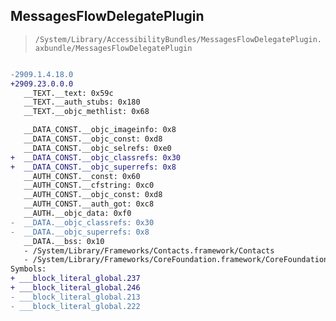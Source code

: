 ## MessagesFlowDelegatePlugin

> `/System/Library/AccessibilityBundles/MessagesFlowDelegatePlugin.axbundle/MessagesFlowDelegatePlugin`

```diff

-2909.1.4.18.0
+2909.23.0.0.0
   __TEXT.__text: 0x59c
   __TEXT.__auth_stubs: 0x180
   __TEXT.__objc_methlist: 0x68

   __DATA_CONST.__objc_imageinfo: 0x8
   __DATA_CONST.__objc_const: 0xd8
   __DATA_CONST.__objc_selrefs: 0xe0
+  __DATA_CONST.__objc_classrefs: 0x30
+  __DATA_CONST.__objc_superrefs: 0x8
   __AUTH_CONST.__const: 0x60
   __AUTH_CONST.__cfstring: 0xc0
   __AUTH_CONST.__objc_const: 0xd8
   __AUTH_CONST.__auth_got: 0xc8
   __AUTH.__objc_data: 0xf0
-  __DATA.__objc_classrefs: 0x30
-  __DATA.__objc_superrefs: 0x8
   __DATA.__bss: 0x10
   - /System/Library/Frameworks/Contacts.framework/Contacts
   - /System/Library/Frameworks/CoreFoundation.framework/CoreFoundation
Symbols:
+ ___block_literal_global.237
+ ___block_literal_global.246
- ___block_literal_global.213
- ___block_literal_global.222

```
